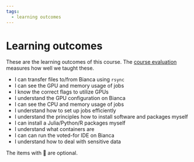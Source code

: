 ```yaml
---
tags:
  - learning outcomes
---
```


# Learning outcomes

These are the learning outcomes of this course.
The [course evaluation](evaluation_intermediate.md) measures how well we taught
these.

- I can transfer files to/from Bianca using `rsync`
- I can see the GPU and memory usage of jobs
- I know the correct flags to utilize GPUs
- I understand the GPU configuration on Bianca
- I can see the CPU and memory usage of jobs
- I understand how to set up jobs efficiently
- I understand the principles how to install software and packages myself
- I can install a Julia/Python/R packages myself
- I understand what containers are
- I can can run the voted-for IDE on Bianca
- I understand how to deal with sensitive data

The items with :rocket: are optional.
